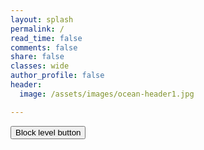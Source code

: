 ```yaml
---
layout: splash
permalink: /
read_time: false
comments: false
share: false
classes: wide
author_profile: false
header:
  image: /assets/images/ocean-header1.jpg

---
```


<button type="button" class="btn btn-primary btn-lg btn-block">Block level button</button>
